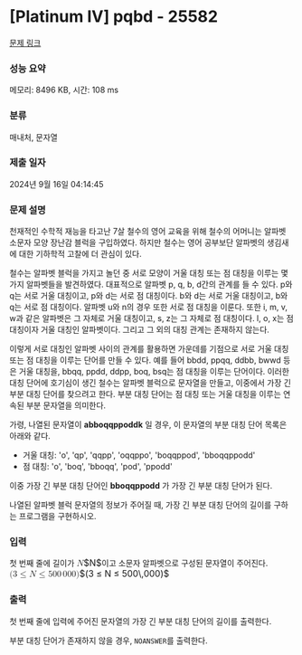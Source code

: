 # [Platinum IV] pqbd - 25582 

[문제 링크](https://www.acmicpc.net/problem/25582) 

### 성능 요약

메모리: 8496 KB, 시간: 108 ms

### 분류

매내처, 문자열

### 제출 일자

2024년 9월 16일 04:14:45

### 문제 설명

<p>천재적인 수학적 재능을 타고난 7살 철수의 영어 교육을 위해 철수의 어머니는 알파벳 소문자 모양 장난감 블럭을 구입하였다. 하지만 철수는 영어 공부보단 알파벳의 생김새에 대한 기하학적 고찰에 더 관심이 있다.</p>

<p>철수는 알파벳 블럭을 가지고 놀던 중 서로 모양이 거울 대칭 또는 점 대칭을 이루는 몇 가지 알파벳들을 발견하였다. 대표적으로 알파벳 p, q, b, d간의 관계를 들 수 있다. p와 q는 서로 거울 대칭이고, p와 d는 서로 점 대칭이다. b와 d는 서로 거울 대칭이고, b와 q는 서로 점 대칭이다. 알파벳 u와 n의 경우 또한 서로 점 대칭을 이룬다. 또한 i, m, v, w과 같은 알파벳은 그 자체로 거울 대칭이고, s, z는 그 자체로 점 대칭이다. l, o, x는 점 대칭이자 거울 대칭인 알파벳이다. 그리고 그 외의 대칭 관계는 존재하지 않는다.</p>

<p>이렇게 서로 대칭인 알파벳 사이의 관계를 활용하면 가운데를 기점으로 서로 거울 대칭 또는 점 대칭을 이루는 단어를 만들 수 있다. 예를 들어 bbdd, ppqq, ddbb, bwwd 등은 거울 대칭을, bbqq, ppdd, ddpp, boq, bsq는 점 대칭을 이루는 단어이다. 이러한 대칭 단어에 호기심이 생긴 철수는 알파벳 블럭으로 문자열을 만들고, 이중에서 가장 긴 부분 대칭 단어를 찾으려고 한다. 부분 대칭 단어는 점 대칭 또는 거울 대칭을 이루는 연속된 부분 문자열을 의미한다.</p>

<p>가령, 나열된 문자열이 <strong>abboqqppoddk</strong> 일 경우, 이 문자열의 부분 대칭 단어 목록은 아래와 같다.</p>

<ul>
	<li>거울 대칭: 'o', 'qp', 'qqpp', 'oqqppo', 'boqqppod', 'bboqqppodd'</li>
	<li>점 대칭: 'o', 'boq', 'bboqq', 'pod', 'ppodd'</li>
</ul>

<p>이중 가장 긴 부분 대칭 단어인 <strong>bboqqppodd</strong> 가 가장 긴 부분 대칭 단어가 된다.</p>

<p>나열된 알파벳 블럭 문자열의 정보가 주어질 때, 가장 긴 부분 대칭 단어의 길이를 구하는 프로그램을 구현하시오.</p>

### 입력 

 <p>첫 번째 줄에 길이가 <mjx-container class="MathJax" jax="CHTML" style="font-size: 111.3%; position: relative;"><mjx-math class="MJX-TEX" aria-hidden="true"><mjx-mi class="mjx-i"><mjx-c class="mjx-c1D441 TEX-I"></mjx-c></mjx-mi></mjx-math><mjx-assistive-mml unselectable="on" display="inline"><math xmlns="http://www.w3.org/1998/Math/MathML"><mi>N</mi></math></mjx-assistive-mml><span aria-hidden="true" class="no-mathjax mjx-copytext">$N$</span></mjx-container>이고 소문자 알파벳으로 구성된 문자열이 주어진다. <mjx-container class="MathJax" jax="CHTML" style="font-size: 111.3%; position: relative;"><mjx-math class="MJX-TEX" aria-hidden="true"><mjx-mo class="mjx-n"><mjx-c class="mjx-c28"></mjx-c></mjx-mo><mjx-mn class="mjx-n"><mjx-c class="mjx-c33"></mjx-c></mjx-mn><mjx-mo class="mjx-n" space="4"><mjx-c class="mjx-c2264"></mjx-c></mjx-mo><mjx-mi class="mjx-i" space="4"><mjx-c class="mjx-c1D441 TEX-I"></mjx-c></mjx-mi><mjx-mo class="mjx-n" space="4"><mjx-c class="mjx-c2264"></mjx-c></mjx-mo><mjx-mn class="mjx-n" space="4"><mjx-c class="mjx-c35"></mjx-c><mjx-c class="mjx-c30"></mjx-c><mjx-c class="mjx-c30"></mjx-c></mjx-mn><mjx-mstyle><mjx-mspace style="width: 0.167em;"></mjx-mspace></mjx-mstyle><mjx-mn class="mjx-n"><mjx-c class="mjx-c30"></mjx-c><mjx-c class="mjx-c30"></mjx-c><mjx-c class="mjx-c30"></mjx-c></mjx-mn><mjx-mo class="mjx-n"><mjx-c class="mjx-c29"></mjx-c></mjx-mo></mjx-math><mjx-assistive-mml unselectable="on" display="inline"><math xmlns="http://www.w3.org/1998/Math/MathML"><mo stretchy="false">(</mo><mn>3</mn><mo>≤</mo><mi>N</mi><mo>≤</mo><mn>500</mn><mstyle scriptlevel="0"><mspace width="0.167em"></mspace></mstyle><mn>000</mn><mo stretchy="false">)</mo></math></mjx-assistive-mml><span aria-hidden="true" class="no-mathjax mjx-copytext">$(3 ≤ N ≤ 500\,000)$</span> </mjx-container></p>

### 출력 

 <p dir="auto">첫 번째 줄에 입력에 주어진 문자열의 가장 긴 부분 대칭 단어의 길이를 출력한다.</p>

<p dir="auto">부분 대칭 단어가 존재하지 않을 경우, <code>NOANSWER</code>를 출력한다.</p>

